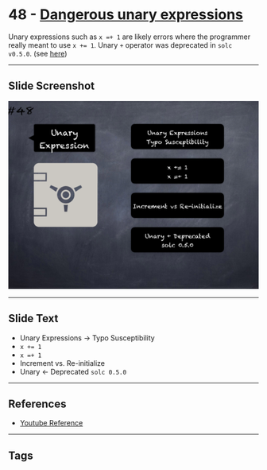 # 48 - [Dangerous unary expressions](Dangerous%20unary%20expressions.md)
Unary expressions such as `x =+ 1` are likely errors where the programmer really meant to use `x += 1`. Unary `+` operator was deprecated in `solc v0.5.0`. (see [here](https://swcregistry.io/docs/SWC-129))

___
## Slide Screenshot
![048.png](../../images/pitfalls_and_best_practices101/048.png)
___
## Slide Text
- Unary Expressions -> Typo Susceptibility
- `x += 1`
- `x =+ 1`
- Increment vs. Re-initialize
- Unary <- Deprecated `solc 0.5.0`
___
## References
- [Youtube Reference](https://youtu.be/YVewx1xVROE?t=581)
___
## Tags